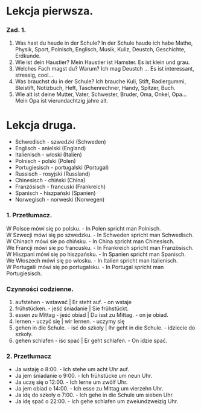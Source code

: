 # Lekcja pierwsza.
### Zad. 1.
1. Was hast du heude in der Schule? In der Schule haude ich habe Mathe, Physik, Sport, Polnisch, Englisch, Musik, Kuliz, Deustch, Geschichte, Erdkunde.
2. Wie ist dein Haustier? Mein Haustier ist Hamster. Es ist klein und grau.
3. Welches Fach magst du? Warum? Ich mag Deustch ... Es ist interessant, stressig, cool...
4. Was brauchst du in der Schule? Ich brauche Kuli, Stift, Radiergummi, Bleistift, Notizbuch, Heft, Taschenrechner, Handy, Spitzer, Buch.
5. Wie alt ist deine Mutter, Vater, Schwester, Bruder, Oma, Onkel, Opa...  Mein Opa ist vierundachtzig jahre alt.
# Lekcja druga.
- Schwedisch - szwedzki (Schweden)
- Englisch - anielski (England)
- Italienisch - włoski (Italien)
- Polnisch - polski (Polen)
- Portugiesisch - portugalski (Portugal)
- Russisch - rosyjski (Russland)
- Chinesisch - chiński (China)
- Französisch - francuski (Frankreich)
- Spanisch - hiszpański (Spanien)
- Norwegisch - norweski (Norwegen)
### 1. Przetłumacz. 
W Polsce mówi się po polsku. - In Polen spricht man Polnisch.  
W Szwecji mówi się po szwedzku. - In Schweden spricht man Schwedisch.  
W Chinach mówi sie po chińsku. - In China spricht man Chinesisch.  
We Francji mówi sie po francusku. - In Frankreich spricht man Französisch.  
W Hiszpani mówi się po hiszpańsku. - In Spanien spricht man Spanisch.  
We Włoszech mówi się po włosku. - In Italien spricht man Italienisch.  
W Portugalii mówi się po portugalsku. - In Portugal spricht man Portugiesisch.  
### Czynności codzienne.
1. aufstehen - wstawać | Er steht auf. - on wstaje
2. frühstücken. - jeść śniadanie | Sie frühstückt.
3. essen zu Mittag - jeść obiad | Du isst zu Mittag. - on je obiad.
4. lernen - uczyć się | wir lernen. - uczymy się
5. gehen in die Schule. - isć do szkoły | Ihr geht in die Schule. - idziecie do szkoły.
6. gehen schlafen - iśc spać | Er geht schlafen. - On idzie spać.
### 2. Przetłumacz
- Ja wstaję o 8:00. - Ich stehe um acht Uhr auf.
- Ja jem śniadanie o 9:00. - Ich frühstücke um neun Uhr.
- Ja uczę się o 12:00. - Ich lerne um zwölf Uhr.
- Ja jem obiad o 14:00. - Ich esse zu Mittag um vierzehn Uhr.
- Ja idę do szkoły o 7:00. - Ich gehe in die Schule um sieben Uhr.
- Ja idę spać o 22:00. - Ich gehe schlafen um zweiundzweizig Uhr.
